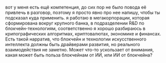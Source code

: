 вот у меня есть ещё компетенция, до сих пор не было повода её привлечь в разговор, поэтому я просто явно про нее напишу, чтобы ты подсказал куда применить. я работаю в мегакорпорации, которая сформирована вокруг крупного банка, в подразделении R&D по блокчейн-технологиям, соответственно я хорошо разбираюсь в крипографических алгоритмах, криптовалютах, экономике и финансах. Есть такой нарратив, что блокчейн и технологии искусственного интеллекта должны быть драйверами развития, но реального взаимодействия не заметно. Может что-то ускользает от внимания, какая может быть польза блокчейнам от ИИ, или ИИ от блокчейна?